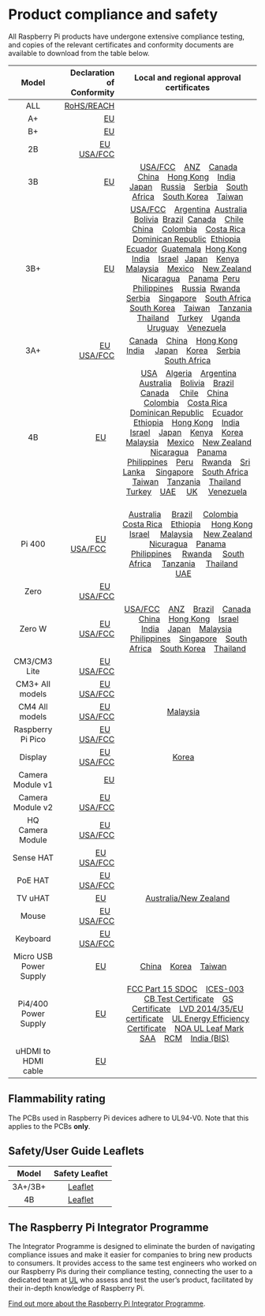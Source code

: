 # Product compliance and safety

All Raspberry Pi products have undergone extensive compliance testing, and copies of the relevant certificates and conformity documents are available to download from the table below. 											
											

| Model           | Declaration of Conformity | Local and regional approval certificates |
|:---------------:|-------------------------:|:----------------------------------------:|
| ALL      | [RoHS/REACH](compliance/rpi_DOC_ALL_RoHS_REACH.pdf) | |
| A+       | [EU](compliance/rpi_DOC_aplus_CE.pdf) | |
| B+       | [EU](compliance/rpi_DOC_bplus_CE.pdf)| |
| 2B       | [EU](compliance/rpi_DOC_2b_CE.pdf)  &nbsp; &nbsp;[USA/FCC](compliance/rpi_DOC_2b_FCC.pdf)| |
| 3B       | [EU](compliance/rpi_DOC_3b_CE_RED.pdf) |  &nbsp; &nbsp;[USA/FCC](compliance/rpi_DOC_3b_FCC.pdf)  &nbsp; &nbsp;[ANZ](compliance/rpi_DOC_3b_ACMA.pdf)  &nbsp; &nbsp;[Canada](compliance/rpi_DOC_3b_CANADA.pdf)  &nbsp; &nbsp;[China](compliance/rpi_DOC_3b_CHINA.pdf)  &nbsp; &nbsp;[Hong Kong](compliance/rpi_DOC_3b_HONGKONG.pdf)  &nbsp; &nbsp;[India](compliance/rpi_DOC_3b_INDIA.pdf)  &nbsp; &nbsp;[Japan](compliance/rpi_DOC_3b_JAPAN.pdf)  &nbsp; &nbsp;[Russia](compliance/rpi_DOC_3b_RUSSIA.pdf)  &nbsp; &nbsp;[Serbia](compliance/rpi_DOC_3b_SERBIA.pdf)  &nbsp; &nbsp;[South Africa](compliance/rpi_DOC_3b_SOUTHAFRICA.pdf)  &nbsp; &nbsp;[South Korea](compliance/rpi_DOC_3b_SOUTHKOREA.pdf)  &nbsp; &nbsp;[Taiwan](compliance/rpi_DOC_3b_TAIWAN.pdf)  |
| 3B+       | [EU](compliance/rpi_DOC_3bplus_EU_RED.pdf) | &nbsp; &nbsp;[USA/FCC](compliance/rpi_DOC_3bplus_FCC.pdf)  &nbsp; &nbsp;[Argentina](compliance/rpi_DOC_3bplus_ARGENTINA.pdf) &nbsp;[Australia](compliance/rpi_DOC_3bplus_AUSTRALIA.pdf) &nbsp; &nbsp;[Bolivia](compliance/rpi_DOC_3bplus_BOLIVIA.pdf) &nbsp;[Brazil](compliance/rpi_DOC_3bplus_BRAZIL.pdf) &nbsp;[Canada](compliance/rpi_DOC_3bplus_CANADA.pdf)  &nbsp; &nbsp;[Chile](compliance/rpi_DOC_3bplus_CHILE.pdf) &nbsp;[China](compliance/rpi_DOC_3bplus_CHINA.pdf)  &nbsp; &nbsp;[Colombia](compliance/rpi_DOC_3bplus_COLOMBIA.pdf)  &nbsp; &nbsp;[Costa Rica](compliance/rpi_DOC_3bplus_COSTA_RICA.pdf) &nbsp;[Dominican Republic](compliance/rpi_DOC_3bplus_DOMINICAN_REPUBLIC.pdf) &nbsp;[Ethiopia](compliance/rpi_DOC_3bplus_ETHIOPIA.pdf)  &nbsp; &nbsp;[Ecuador](compliance/rpi_DOC_3bplus_ECUADOR.pdf) &nbsp;[Guatemala](compliance/rpi_DOC_3bplus_GUATEMALA.pdf) &nbsp;[Hong Kong](compliance/rpi_DOC_3bplus_HONG_KONG.pdf)  &nbsp; [India](compliance/rpi_DOC_3bplus_INDIA.pdf)  &nbsp;&nbsp; [Israel](compliance/rpi_DOC_3bplus_ISRAEL.pdf)  &nbsp;&nbsp;[Japan](compliance/rpi_DOC_3bplus_JAPAN.pdf)  &nbsp; &nbsp;[Kenya](compliance/rpi_DOC_3bplus_KENYA.pdf)  &nbsp; &nbsp;[Malaysia](compliance/rpi_DOC_3bplus_MALAYSIA.pdf)  &nbsp; &nbsp;[Mexico](compliance/rpi_DOC_3bplus_MEXICO.pdf)  &nbsp; &nbsp;[New Zealand](compliance/rpi_DOC_3bplus_NEWZEALAND.pdf) &nbsp; &nbsp;[Nicaragua](compliance/rpi_DOC_3bplus_NICARAGUA.pdf) &nbsp; &nbsp;[Panama](compliance/rpi_DOC_3bplus_PANAMA.pdf) &nbsp;[Peru](compliance/rpi_DOC_3bplus_PERU.pdf) &nbsp;[Philippines](compliance/rpi_DOC_3bplus_PHILIPPINES.pdf)  &nbsp; &nbsp;[Russia](compliance/rpi_DOC_3bplus_RUSSIA.pdf)  &nbsp;[Rwanda](compliance/rpi_DOC_3bplus_RWANDA.pdf)  &nbsp; &nbsp;[Serbia](compliance/rpi_DOC_3bplus_SERBIA.jpg)  &nbsp; &nbsp;[Singapore](compliance/rpi_DOC_3bplus_SINGAPORE.pdf)  &nbsp; &nbsp;[South Africa](compliance/rpi_DOC_3bplus_SOUTH_AFRICA.pdf)  &nbsp; &nbsp;[South Korea](compliance/rpi_DOC_3bplus_SOUTH_KOREA.pdf)  &nbsp; &nbsp;[Taiwan](compliance/rpi_DOC_3bplus_TAIWAN.pdf)  &nbsp; &nbsp;[Tanzania](compliance/rpi_DOC_3bplus_TANZANIA.pdf)  &nbsp; &nbsp;[Thailand](compliance/rpi_DOC_3bplus_THAILAND.pdf)  &nbsp; &nbsp;[Turkey](compliance/rpi_DOC_3bplus_TURKEY.pdf)  &nbsp; &nbsp;[Uganda](compliance/rpi_DOC_3bplus_UGANDA.pdf)  &nbsp; &nbsp;[Uruguay](compliance/rpi_DOC_3bplus_URUGUAY.pdf)  &nbsp; &nbsp;[Venezuela](compliance/rpi_DOC_3bplus_VENEZUELA.pdf) &nbsp;|
| 3A+ |[EU](compliance/rpi_DOC_3aplus_EU.pdf) &nbsp; &nbsp;[USA/FCC](https://fcc.report/FCC-ID/2ABCB-RPI3AP)| [Canada](compliance/rpi_DOC_3aplus_CANADA.pdf) &nbsp; &nbsp;[China](compliance/rpi_DOC_3aplus_CHINA.pdf) &nbsp; &nbsp;[Hong Kong](compliance/rpi_DOC_3aplus_HONG_KONG.pdf) &nbsp; &nbsp; [India](compliance/rpi_DOC_3aplus_INDIA.pdf) &nbsp; &nbsp; [Japan](compliance/rpi_DOC_3aplus_JAPAN.pdf) &nbsp; &nbsp;[Korea](compliance/rpi_DOC_3aplus_KOREA.pdf) &nbsp; &nbsp;[Serbia](compliance/rpi_DOC_3aplus_SERBIA.jpg) &nbsp; &nbsp; [South Africa](compliance/rpi_DOC_3aplus_SOUTH_AFRICA.pdf) | 
| 4B | [EU](compliance/rpi_DOC_4b_EU_RED.pdf) &nbsp; &nbsp; | &nbsp; &nbsp;[USA](compliance/rpi_DOC_4b_USA.pdf)  &nbsp; &nbsp;[Algeria](compliance/rpi_DOC_4b_ALGERIA.pdf) &nbsp; &nbsp;[Argentina](compliance/rpi_DOC_4b_ARGENTINA.pdf) &nbsp; &nbsp;[Australia](compliance/rpi_DOC_4b_AUSTRALIA.pdf) &nbsp; &nbsp;[Bolivia](compliance/rpi_DOC_4b_BOLIVIA.pdf) &nbsp; &nbsp;[Brazil](compliance/rpi_DOC_4b_BRAZIL.pdf) &nbsp; &nbsp;[Canada](compliance/rpi_DOC_4b_CANADA.pdf) &nbsp; &nbsp; [Chile](compliance/rpi_DOC_4b_CHILE.pdf) &nbsp; &nbsp;[China](compliance/rpi_DOC_4b_CHINA.pdf) &nbsp; &nbsp; [Colombia](compliance/rpi_DOC_4b_COLOMBIA.pdf) &nbsp; &nbsp;[Costa Rica](compliance/rpi_DOC_4b_COSTA_RICA.pdf) &nbsp; &nbsp;[Dominican Republic](compliance/rpi_DOC_4b_DOMINICAN_REPUBLIC.pdf) &nbsp; &nbsp;[Ecuador](compliance/rpi_DOC_4b_ECUADOR.pdf) &nbsp; &nbsp;[Ethiopia](compliance/rpi_DOC_4b_ETHOPIA.pdf) &nbsp; &nbsp;[Hong Kong](compliance/rpi_DOC_4b_HONG_KONG.pdf) &nbsp; &nbsp;[India](compliance/rpi_DOC_4b_INDIA.pdf) &nbsp; &nbsp;[Israel](compliance/rpi_DOC_4b_ISRAEL.pdf) &nbsp; &nbsp;[Japan](compliance/rpi_DOC_4b_JAPAN.pdf) &nbsp; &nbsp;[Kenya](compliance/rpi_DOC_4b_KENYA.pdf) &nbsp; &nbsp;[Korea](compliance/rpi_DOC_4b_KOREA.pdf) &nbsp; &nbsp;[Malaysia](compliance/rpi_DOC_4b_MALAYSIA.pdf) &nbsp; &nbsp;[Mexico](compliance/rpi_DOC_4b_MEXICO.pdf) &nbsp; &nbsp;[New Zealand](compliance/rpi_DOC_4b_NEW_ZEALAND.pdf) &nbsp; &nbsp;[Nicaragua](compliance/rpi_DOC_4b_NICARAGUA.pdf) &nbsp; &nbsp;[Panama](compliance/rpi_DOC_4b_PANAMA.pdf) &nbsp; &nbsp;[Philippines](compliance/rpi_DOC_4b_PHILIPPINES.pdf) &nbsp; &nbsp;[Peru](compliance/rpi_DOC_4b_PERU.pdf) &nbsp; &nbsp;[Rwanda](compliance/rpi_DOC_4b_RWANDA.pdf) &nbsp; &nbsp;[Sri Lanka](compliance/rpi_DOC_4b_SRI_LANKA.pdf) &nbsp; &nbsp;&nbsp;[Singapore](compliance/rpi_DOC_4b_SINGAPORE.pdf) &nbsp; &nbsp;[South Africa](compliance/rpi_DOC_4b_SOUTH_AFRICA.pdf) &nbsp; &nbsp;[Taiwan](compliance/rpi_DOC_4b_TAIWAN.pdf) &nbsp; &nbsp;[Tanzania](compliance/rpi_DOC_4b_TANZANIA.pdf) &nbsp; &nbsp;[Thailand](compliance/rpi_DOC_4b_THAILAND.pdf) &nbsp; &nbsp;[Turkey](compliance/rpi_DOC_4b_TURKEY.pdf) &nbsp; &nbsp;[UAE](compliance/rpi_DOC_4b_UAE.pdf) &nbsp; &nbsp; [UK](compliance/rpi_DOC_4b_UK.pdf) &nbsp; &nbsp; [Venezuela](compliance/rpi_DOC_4b_VENEZUELA.pdf) &nbsp; &nbsp; |
| Pi 400      |[EU](compliance/rpi_DOC_400_EU_RED.pdf) &nbsp; &nbsp; [USA/FCC](compliance/rpi_DOC_400_FCC.pdf) &nbsp; &nbsp;| [Australia](compliance/rpi_DOC_400_AUSTRALIA.pdf)  &nbsp; &nbsp; [Brazil](compliance/rpi_DOC_400_BRAZIL.pdf)  &nbsp; &nbsp; [Colombia](compliance/rpi_DOC_400_COLOMBIA.pdf)  &nbsp; &nbsp; [Costa Rica](compliance/rpi_DOC_400_COSTA_RICA.pdf)  &nbsp; &nbsp;[Ethiopia](compliance/rpi_DOC_400_ETHIOPIA.pdf)  &nbsp; &nbsp; [Hong Kong](compliance/rpi_DOC_400_HONG_KONG.pdf)  &nbsp; &nbsp;[Israel](compliance/rpi_DOC_400_ISRAEL.pdf)  &nbsp; &nbsp; [Malaysia](compliance/rpi_DOC_400_MALAYSIA.pdf)  &nbsp; &nbsp; [New Zealand](compliance/rpi_DOC_400_NEW_ZEALAND.pdf)  &nbsp; &nbsp; [Nicuragua](compliance/rpi_DOC_400_NICURAGUA.pdf)  &nbsp; &nbsp;[Panama](compliance/rpi_DOC_400_PANAMA.pdf)  &nbsp; &nbsp; [Philippines](compliance/rpi_DOC_400_PHILIPINES.pdf)  &nbsp; &nbsp; [Rwanda](compliance/rpi_DOC_400_RWANDA.pdf)  &nbsp; &nbsp; [South Africa](compliance/rpi_DOC_400_SOUTH_AFRICA.pdf)  &nbsp; &nbsp; [Tanzania](compliance/rpi_DOC_400_TANZANIA.pdf)  &nbsp; &nbsp; [Thailand](compliance/rpi_DOC_400_THAILAND.pdf)  &nbsp; &nbsp; [UAE](compliance/rpi_DOC_400_UAE.pdf)  &nbsp; &nbsp; |
| Zero      |[EU](compliance/rpi_DOC_Zero_CE.pdf) &nbsp; &nbsp;[USA/FCC](compliance/rpi_DOC_Zero_FCC_signed.pdf)| |
| Zero W |[EU](compliance/rpi_DOC_ZeroW_CE_RED.pdf) &nbsp; &nbsp;[USA/FCC](compliance/rpi_DOC_ZeroWH_FCC.pdf)|[USA/FCC](compliance/rpi_DOC_ZeroW_FCC.pdf)  &nbsp; &nbsp;[ANZ](compliance/rpi_DOC_ZeroW_ACMA.pdf)  &nbsp; &nbsp;[Brazil](compliance/rpi_DOC_ZeroW_BRAZIL.pdf)  &nbsp; &nbsp;[Canada](compliance/rpi_DOC_ZeroW_CANADA.pdf)  &nbsp; &nbsp;[China](compliance/rpi_DOC_ZeroW_CHINA.pdf)  &nbsp; &nbsp;[Hong Kong](compliance/rpi_DOC_ZeroW_HONGKONG.pdf)  &nbsp; &nbsp;[Israel](compliance/rpi_DOC_ZeroW_ISRAEL.pdf) &nbsp; &nbsp;[India](compliance/rpi_DOC_ZeroW_INDIA.jpg)  &nbsp; &nbsp;[Japan](compliance/rpi_DOC_ZeroW_JAPAN.pdf)  &nbsp; &nbsp;[Malaysia](compliance/rpi_DOC_ZeroW_MALAYSIA.pdf)  &nbsp; &nbsp;[Philippines](compliance/rpi_DOC_ZeroW_PHILIPPINES.pdf)  &nbsp; &nbsp;[Singapore](compliance/rpi_DOC_ZeroW_SINGAPORE.pdf)  &nbsp; &nbsp;[South Africa](compliance/rpi_DOC_ZeroW_SOUTHAFRICA.pdf)  &nbsp; &nbsp;[South Korea](compliance/rpi_DOC_ZeroW_SOUTHKOREA.pdf)  &nbsp; &nbsp;[Thailand](compliance/rpi_DOC_ZeroW_THAILAND.pdf) |
| CM3/CM3 Lite | [EU](compliance/rpi_DOC_CM3_EU.pdf)  &nbsp; &nbsp;[USA/FCC](compliance/rpi_DOC_CM3_FCC.pdf)| |
| CM3+ All models | [EU](compliance/rpi_DOC_CM3plus_EU.pdf)  &nbsp; &nbsp;[USA/FCC](compliance/rpi_DOC_CM3plus_FCC.pdf)| |
| CM4 All models | [EU](compliance/rpi_DOC_CM4_EU_RED.pdf)  &nbsp; &nbsp;[USA/FCC](compliance/rpi_DOC_CM4_USA.pdf)| [Malaysia](compliance/rpi_DOC_CM4_MALAYSIA.pdf)  &nbsp; &nbsp; |
| Raspberry Pi Pico | [EU](compliance/rpi_DOC_Pico_EU.pdf)  &nbsp; &nbsp;[USA/FCC](compliance/RaspberryPi_Pico_DOC_FCC.pdf)| |
| Display   | [EU](compliance/rpi_DOC_Display_CE.pdf)  &nbsp; &nbsp;[USA/FCC](compliance/rpi_DOC_Display_FCC.pdf) | [Korea](compliance/rpi_DOC_display_KOREA.pdf) &nbsp; &nbsp; |
| Camera Module v1 | [EU](compliance/rpi_DOC_Camera_CE.pdf) | |
| Camera Module v2 | [EU](compliance/rpi_DOC_Camera2_CE.pdf)  &nbsp; &nbsp;[USA/FCC](compliance/rpi_DOC_Camera2_FCC.pdf) | |
| HQ Camera Module | [EU](compliance/rpi_DOC_HQcamera_CE.pdf)  &nbsp; &nbsp;[USA/FCC](compliance/rpi_DOC_HQcamera_FCC.pdf) | |
| Sense HAT | [EU](compliance/rpi_DOC_SenseHAT_CE.pdf) &nbsp; &nbsp; [USA/FCC](compliance/rpi_DOC_SenseHAT_FCC.pdf)| |
| PoE HAT | [EU](compliance/rpi_DOC_PoeHAT_EU.pdf)  &nbsp; &nbsp;[USA/FCC](compliance/rpi_DOC_PoeHAT_FCC.pdf)| |
| TV uHAT | [EU](compliance/rpi_DOC_tvuhat_EU.pdf)  &nbsp; &nbsp;| [Australia/New Zealand](compliance/rpi_DOC_tvuhat_AUSTRALIA+NEW_ZEALAND.pdf) |
| Mouse | [EU](compliance/rpi_DOC_Mouse_EU.pdf)  &nbsp; &nbsp;[USA/FCC](compliance/rpi_DOC_Mouse_FCC.pdf)| |
| Keyboard | [EU](compliance/rpi_DOC_KeyboardHub_EU.pdf)  &nbsp; &nbsp;[USA/FCC](compliance/rpi_DOC_KeyboardHub_FCC.pdf)| |
| Micro USB Power Supply | [EU](compliance/rpi_DOC_uUSB_POWER_EU.pdf) &nbsp; &nbsp; | [China](compliance/rpi_DOC_uUSB_POWER_CHINA.pdf) &nbsp; &nbsp;[Korea](compliance/rpi_DOC_uUSB_POWER_KOREA.pdf) &nbsp; &nbsp;[Taiwan](compliance/rpi_DOC_uUSB_POWER_TAIWAN.pdf) &nbsp; &nbsp; |
| Pi4/400 Power Supply | [EU](compliance/rpi_DOC_psutypeC_CE.pdf) &nbsp; &nbsp;| [FCC Part 15 SDOC](compliance/rpi_DOC_psutypeC_FCC_1.pdf) &nbsp; &nbsp;[ICES-003](compliance/rpi_DOC_psutypeC_ICES_1.pdf) &nbsp; &nbsp;[CB Test Certificate](compliance/rpi_DOC_psutypeC_IEC_CB_1.pdf) &nbsp; &nbsp;[GS Certificate](compliance/rpi_DOC_psutypeC_GS_1.pdf) &nbsp; &nbsp;[LVD 2014/35/EU certificate](compliance/rpi_DOC_psutypeC_LVD_N8A_1.pdf)  &nbsp; &nbsp;[UL Energy Efficiency Certificate](compliance/rpi_DOC_psutypeC_EEC.pdf)  &nbsp; &nbsp;[NOA UL Leaf Mark](compliance/rpi_DOC_psutypeC_UL_LEAF_1.pdf) &nbsp; &nbsp;[SAA](compliance/rpi_DOC_psutypeC_SAA.pdf) &nbsp; &nbsp;[RCM](compliance/rpi_DOC_psutypeC_RCM.pdf) &nbsp; &nbsp;[India (BIS)](compliance/rpi_DOC_psutypeC_BIS.pdf) &nbsp; &nbsp;|
| uHDMI to HDMI cable | [EU](compliance/rpi_DOC_CABLE_CE.pdf) &nbsp; &nbsp; | |


## Flammability rating

The PCBs used in Raspberry Pi devices adhere to UL94-V0. Note that this applies to the PCBs **only**. 

## Safety/User Guide Leaflets 

| Model           | Safety Leaflet |
|:---------------:|:--------------:|
| 3A+/3B+ | [Leaflet](compliance/rpi_SAFE_3plus_1p3.pdf) |
| 4B      | [Leaflet](compliance/rpi_SAFE_4b_1p2.pdf) |

## The Raspberry Pi Integrator Programme

The Integrator Programme is designed to eliminate the burden of navigating compliance issues and make it easier for companies to bring new products to consumers. It provides access to the same test engineers who worked on our Raspberry Pis during their compliance testing, connecting the user to a dedicated team at [UL](https://www.ul-certification.com/) who assess and test the user’s product, facilitated by their in-depth knowledge of Raspberry Pi.

[Find out more about the Raspberry Pi Integrator Programme](https://www.raspberrypi.org/for-industry/integrator-programme/).
